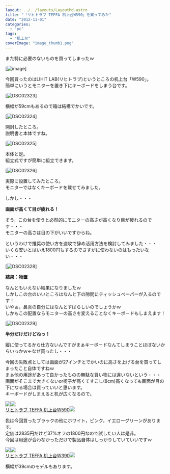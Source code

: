 ```yaml
---
layout: ../../layouts/LayoutMd.astro
title: "「リヒトラブ TEFFA 机上台W590」を買ってみた"
date: "2012-11-01"
categories: 
  - "pc"
tags: 
  - "机上台"
coverImage: "image_thumb1.png"
---
```


また特に必要のないものを買ってしまったｗ

[![image](/archive/images/image_thumb.png "image")]

今回買ったのはLIHIT LAB(リヒトラブ)というところの机上台「W590」。  
簡単にいうとモニターを置き下にキーボードをしまう台です。

[![DSC02323](/archive/images/DSC02323_thumb.jpg "DSC02323")]

横幅が59cmもあるので箱は結構でかいです。

[![DSC02324](/archive/images/DSC02324_thumb.jpg "DSC02324")]

開封したところ。  
説明書と本体ですね。

[![DSC02325](/archive/images/DSC02325_thumb.jpg "DSC02325")]

本体と足。  
組立式ですが簡単に組立できます。

[![DSC02326](/archive/images/DSC02326_thumb.jpg "DSC02326")]

実際に設置してみたところ。  
モニターではなくキーボードを載せてみました。

しかし・・・

**画面が高くて目が疲れる！**

そう，この台を使うと必然的にモニターの高さが高くなり目が疲れるのです・・・  
モニターの高さは目の下がいいですからね。

というわけで推奨の使い方を速攻で辞め活用方法を検討してみました・・・  
いくら安いとはいえ1800円もするのでさすがに使わないのはもったいない・・・

[![DSC02328](/archive/images/DSC02328_thumb.jpg "DSC02328")]

**結果：物置**

なんともいえない結果になりましたｗ  
しかしこの台のいいところはなんと下の隙間にティッシュペーパーが入るのです！  
いやぁ，鼻炎の自分にはなんとすばらしいのでしょうかｗ  
しかもこの配置ならモニターの高さを変えることなくキーボードもしまえます！

[![DSC02329](/archive/images/DSC02329_thumb.jpg "DSC02329")]

**半分だけだけどねっ！**

縦に使ってるから仕方ないんですがまぁキーボードなんてしまうことほぼないからいっかｗ←なぜ買ったし・・・

今回の失敗点としては画面が27インチとでかいのに高さを上げる台を買ってしまったこと自体ですねｗ  
まぁ他の用途があって良かったものの無駄な買い物には違いないという・・・  
画面がそこまで大きくないor椅子が高くてすこし(8cm)高くなっても画面が目の下になる場合は買っていいと思います。  
キーボードがしまえると机が広くなるので。

[![](http://ws.assoc-amazon.jp/widgets/q?_encoding=UTF8&ASIN=B00485N41U&Format=_SL160_&ID=AsinImage&MarketPlace=JP&ServiceVersion=20070822&WS=1&tag=mizuka123-22)](http://www.amazon.co.jp/gp/product/B00485N41U/ref=as_li_ss_il?ie=UTF8&camp=247&creative=7399&creativeASIN=B00485N41U&linkCode=as2&tag=mizuka123-22)![](http://www.assoc-amazon.jp/e/ir?t=mizuka123-22&l=as2&o=9&a=B00485N41U)  
[リヒトラブ TEFFA 机上台W590](http://www.amazon.co.jp/gp/product/B00485N41U/ref=as_li_ss_tl?ie=UTF8&camp=247&creative=7399&creativeASIN=B00485N41U&linkCode=as2&tag=mizuka123-22)![](http://www.assoc-amazon.jp/e/ir?t=mizuka123-22&l=as2&o=9&a=B00485N41U)

色は今回買ったブラックの他にホワイト，ピンク，イエローグリーンがあります。  
定価は2835円だけど37%オフの1800円なので試したい人は是非。  
今回は用途が合わなかっただけで製品自体はしっかりしていていいですｗ

[![](http://ws.assoc-amazon.jp/widgets/q?_encoding=UTF8&ASIN=B00485QGOW&Format=_SL160_&ID=AsinImage&MarketPlace=JP&ServiceVersion=20070822&WS=1&tag=mizuka123-22)](http://www.amazon.co.jp/gp/product/B00485QGOW/ref=as_li_ss_il?ie=UTF8&camp=247&creative=7399&creativeASIN=B00485QGOW&linkCode=as2&tag=mizuka123-22)![](http://www.assoc-amazon.jp/e/ir?t=mizuka123-22&l=as2&o=9&a=B00485QGOW)  
[リヒトラブ TEFFA 机上台W390](http://www.amazon.co.jp/gp/product/B00485QGOW/ref=as_li_ss_tl?ie=UTF8&camp=247&creative=7399&creativeASIN=B00485QGOW&linkCode=as2&tag=mizuka123-22)![](http://www.assoc-amazon.jp/e/ir?t=mizuka123-22&l=as2&o=9&a=B00485QGOW)

横幅が39cmのモデルもあります。
